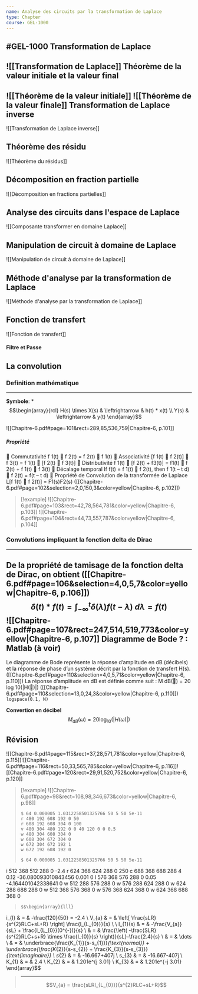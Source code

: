 ```yaml
---
name: Analyse des circuits par la transformation de Laplace
type: Chapter
course: GEL-1000
---
```

#GEL-1000 
Transformation de Laplace
---
![[Transformation de Laplace]]
Théorème de la valeur initiale et la valeur final
---
![[Théorème de la valeur initiale]]
![[Théorème de la valeur finale]]
Transformation de Laplace inverse
---
![[Transformation de Laplace inverse]]

Théorème des résidu
---
![[Théorème du résidus]]

Décomposition en fraction partielle
---
![[Décomposition en fractions partielles]]

Analyse des circuits dans l'espace de Laplace
---
![[Composante transformer en domaine Laplace]]

Manipulation de circuit à domaine de Laplace
---
![[Manipulation de circuit à domaine de Laplace]]

Méthode d'analyse par la transformation de Laplace
---
![[Méthode d'analyse par la transformation de Laplace]]

Fonction de transfert 
---
![[Fonction de transfert]]



#### Filtre et Passe


La convolution
---

### Definition mathématique
---
**Symbole**: $*$
$$\begin{array}{rcl}
H(s) \times X(s) & \leftrightarrow & h(t) * x(t) \\
Y(s) & \leftrightarrow & y(t)
\end{array}$$

![[Chapitre-6.pdf#page=101&rect=289,85,536,759|Chapitre-6, p.101]]

##### Propriété
 Commutativité f 1(t)  f 2(t) = f 2(t)  f 1(t) 
 Associativité [f 1(t)  f 2(t)]  f 3(t) = f 1(t)  [f 2(t)  f 3(t)]
 Distributivité f 1(t)  [f 2(t) + f3(t)] = f1(t)  f 2(t) + f 1(t)  f 3(t) 
 Décalage temporal If f(t) = f 1(t)  f 2(t), then f 1(t – t d)  f 2(t) = f(t – t d) 
 Propriété de Convolution de la transformée de Laplace L[f 1(t)  f 2(t)] = F1(s)F2(s)
([[Chapitre-6.pdf#page=102&selection=2,0,150,3&color=yellow|Chapitre-6, p.102]])

> [!example] 
> ![[Chapitre-6.pdf#page=103&rect=42,78,564,781&color=yellow|Chapitre-6, p.103]]
> ![[Chapitre-6.pdf#page=104&rect=44,73,557,787&color=yellow|Chapitre-6, p.104]]

### Convolutions impliquant la fonction delta de Dirac
---
De la propriété de tamisage de la fonction delta de Dirac, on obtient ([[Chapitre-6.pdf#page=106&selection=4,0,5,7&color=yellow|Chapitre-6, p.106]])
$$\delta (t) * f(t) = \int^{t}_{-\infty} \delta (\lambda)f(t - \lambda) \ d \lambda = f(t)$$![[Chapitre-6.pdf#page=107&rect=247,514,519,773&color=yellow|Chapitre-6, p.107]]
Diagramme de Bode ? : Matlab (à voir)
---
Le diagramme de Bode représente la réponse d’amplitude en dB (décibels) et la réponse de phase d’un système décrit par la fonction de transfert H(s).
([[Chapitre-6.pdf#page=110&selection=4,0,5,71&color=yellow|Chapitre-6, p.110]])
La réponse d’amplitude en dB est définie comme suit : M dB() = 20 log 10(|H()|)
([[Chapitre-6.pdf#page=110&selection=13,0,24,3&color=yellow|Chapitre-6, p.110]])
`logspace(0.1, N)`

**Convertion en décibel**
$$M_{dB}(\omega) = 20 \log_{10}(|H(\omega)|)$$

Révision
---
![[Chapitre-6.pdf#page=115&rect=37,28,571,781&color=yellow|Chapitre-6, p.115]]![[Chapitre-6.pdf#page=116&rect=50,33,565,785&color=yellow|Chapitre-6, p.116]]![[Chapitre-6.pdf#page=120&rect=29,91,520,752&color=yellow|Chapitre-6, p.120]]

> [!example] 
> ![[Chapitre-6.pdf#page=98&rect=108,98,346,673&color=yellow|Chapitre-6, p.98]]
> ```circuitjs
> $ 64 0.000005 1.0312258501325766 50 5 50 5e-11
> r 480 192 608 192 0 50
> r 608 192 608 304 0 100
> v 480 304 480 192 0 0 40 120 0 0 0.5
> w 480 304 608 304 0
> w 608 304 672 304 0
> w 672 304 672 192 1
> w 672 192 608 192 0
> ```
> ```circuitjs
> $ 64 0.000005 1.0312258501325766 50 5 50 5e-11
i 512 368 512 288 0 -2.4
r 624 368 624 288 0 250
c 688 368 688 288 4 0.12 -36.080093010843456 0.001 0
l 576 368 576 288 0 0.05 -4.164401042338641 0
w 512 288 576 288 0
w 576 288 624 288 0
w 624 288 688 288 0
w 512 368 576 368 0
w 576 368 624 368 0
w 624 368 688 368 0
> ```
> $$\begin{array}{lll}
 i_{l} & = & -\frac{120}{50} = -2.4 \\
 V_{a} & = & \left[ \frac{sLR}{s^{2}RLC+sL+R} \right] \frac{I_{L_{0}}}{s} \\ \\
 I_{1}(s) & = & -\frac{V_{a}}{sL} + \frac{I_{L_{0}}(0^{-})}{s} \\
  & = & \frac{\left( -\frac{SLR}{s^{2}RLC+s+R} \times \frac{I_{0}}{s} \right)}{sL}-\frac{2.4}{s} \\
  & = & \dots \\
  & = & \underbrace{\frac{K_{1}}{s-s_{1}}}_{\text{normal}} + \underbrace{\frac{K_{2}}{s-s_{2}} + \frac{K_{3}}{s-s_{3}}}_{\text{imaginaire}} \\
 s_{2} & = & -16.667+407j \\
 s_{3} & = & -16.667-407j \\
 K_{1} & = & 2.4 \\
 K_{2} & = & 1.201e^{j 3.01} \\
 K_{3} & = & 1.201e^{-j 3.01}
\end{array}$$
>
> ---
> $$V_{a} = \frac{sLRI_{L_{0}}}{s^{2}RLC+sL+R}$$
> $$$$